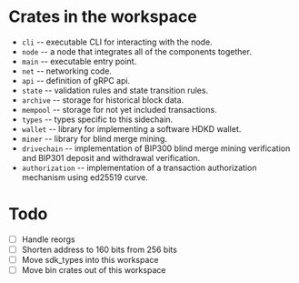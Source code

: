 # Crates in the workspace
- `cli` -- executable CLI for interacting with the node.
- `node` -- a node that integrates all of the components together.
- `main` -- executable entry point.
- `net` -- networking code.
- `api` -- definition of gRPC api.
- `state` -- validation rules and state transition rules.
- `archive` -- storage for historical block data.
- `mempool` -- storage for not yet included transactions.
- `types` -- types specific to this sidechain.
- `wallet` -- library for implementing a software HDKD wallet.
- `miner` -- library for blind merge mining.
- `drivechain` -- implementation of BIP300 blind merge mining verification and
  BIP301 deposit and withdrawal verification.
- `authorization` -- implementation of a transaction
  authorization mechanism using ed25519 curve.

# Todo
- [ ] Handle reorgs
- [ ] Shorten address to 160 bits from  256 bits
- [ ] Move sdk_types into this workspace
- [ ] Move bin crates out of this workspace
